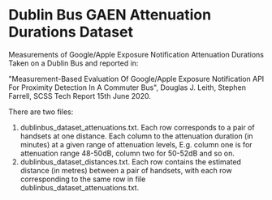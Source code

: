 # Dublin Bus GAEN Attenuation Durations Dataset

Measurements of Google/Apple Exposure Notification Attenuation Durations Taken on a Dublin Bus and reported in:

"Measurement-Based Evaluation Of Google/Apple Exposure Notification API For Proximity Detection In A Commuter Bus", Douglas J. Leith, Stephen Farrell, SCSS Tech Report 15th June 2020.

There are two files:

1. dublinbus_dataset_attenuations.txt.  Each row corresponds to a pair of handsets at one distance.  Each column to the attenuation duration (in minutes) at a given range of attenuation levels,  E.g. column one is for attenuation range 48-50dB, column two for 50-52dB and so on.  
2. dublinbus_dataset_distances.txt.  Each row contains the estimated distance (in metres) between a pair of handsets, with  each row corresponding to the same row in file dublinbus_dataset_attenuations.txt.



